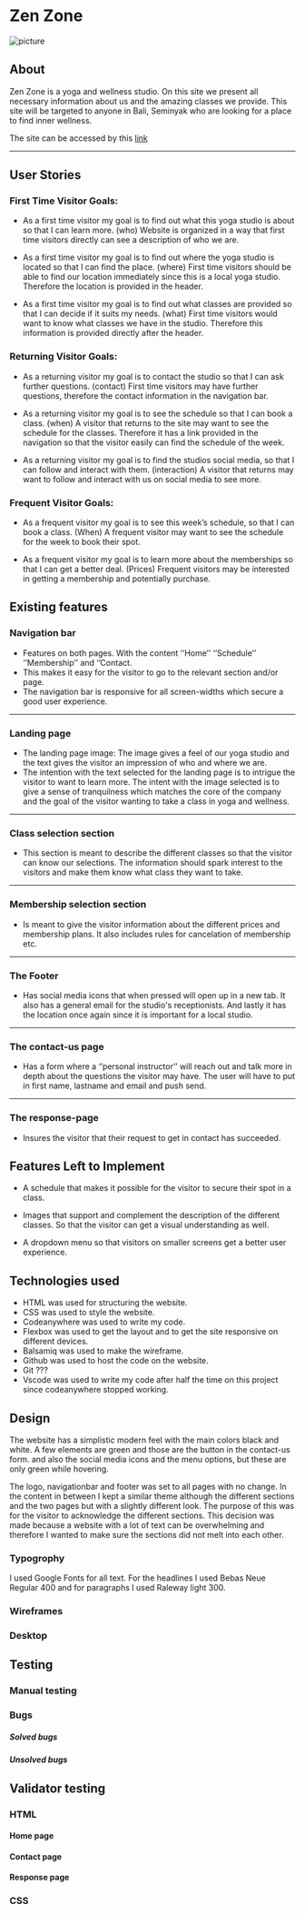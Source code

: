 # Zen Zone

![picture](images)

## About

Zen Zone is a yoga and wellness studio. On this site we present all necessary information about us and the amazing classes we provide. This site will be targeted to anyone in Bali, Seminyak who are looking for a place to find inner wellness.

The site can be accessed by this [link](https://github.com/bianca9901/zen-zone.git)

---

## User Stories


### First Time Visitor Goals:

* As a first time visitor my goal is to find out what this yoga studio is about so that I can learn more.
(who) Website is organized in a way that first time visitors directly can see a description of who we are.

* As a first time visitor my goal is to find out where the yoga studio is located so that I can find the place.
(where) First time visitors should be able to find our location immediately since this is a local yoga studio. Therefore the location is provided in the header.

* As a first time visitor my goal is to find out what classes are provided so that I can decide if it suits my needs.
(what) First time visitors would want to know what classes we have in the studio. Therefore this information is provided directly after the header.

### Returning Visitor Goals:

* As a returning  visitor my goal is to contact the studio so that I can ask further questions.
(contact) First time visitors may have further questions, therefore the contact information in the navigation bar.

* As a returning visitor my goal is to see the schedule so that I can book a class.
(when) A visitor that returns to the site may want to see the schedule for the classes. Therefore it has a link provided in the navigation so that the visitor easily can find the schedule of the week. 

* As a returning visitor my goal is to find the studios social media, so that I can follow and interact with them.
(interaction) A visitor that returns may want to follow and interact with us on social media to see more. 

### Frequent Visitor Goals:


* As a frequent visitor my goal is to see this week’s schedule, so that I can book a class.
(When) A frequent visitor may want to see the schedule for the week to book their spot.

* As a frequent visitor my goal is to learn more about the memberships so that I can get a better deal.
(Prices) Frequent visitors may be interested in getting a membership and potentially purchase.

## Existing features

### Navigation bar
* Features on both pages. With the content ‘’Home’’ ‘’Schedule’’ ‘’Membership’’ and ‘’Contact. 
* This makes it easy for the visitor to go to the relevant section and/or page.
* The navigation bar is responsive for all screen-widths which secure a good user experience.
---
### Landing page
* The landing page image: The image gives a feel of our yoga studio and the text gives the visitor an impression of who and where we are.
* The intention with the text selected for the landing page is to intrigue the visitor to want to learn more. The intent with the image selected is to give a sense of tranquilness which matches the core of the company and the goal of the visitor wanting to take a class in yoga and wellness. 
---
### Class selection section
* This section is meant to describe the different classes so that the visitor can know our selections.  The information should spark interest to the visitors and make them know what class they want to take.
---
### Membership selection section
* Is meant to give the visitor information about the different prices and membership plans. It also includes rules for cancelation of membership etc. 
---
### The Footer
* Has social media icons that when pressed will open up in a new tab. It also has a general email for the studio's receptionists. And lastly it has the location once again since it is important for a local studio.
---

### The contact-us page 

* Has a form where a ‘’personal instructor’’ will reach out and talk more in depth about the questions the visitor may have. The user will have to put in first name, lastname and email and push send. 
---

### The response-page 
* Insures the visitor that their request to get in contact has succeeded.

## Features Left to Implement
* A schedule that makes it possible for the visitor to secure their spot in a class.

* Images that support and complement the description of the different classes. So that the visitor can get a visual understanding as well. 

* A dropdown menu so that visitors on smaller screens get a better user experience.

## Technologies used

* HTML
was used for structuring the website.
* CSS
was used to style the website.
* Codeanywhere
was used to write my code. 
* Flexbox
was used to get the layout and to get the site responsive on different devices.
* Balsamiq
was used to make the wireframe.
* Github
was used to host the code on the website.
* Git
???
* Vscode was used to write my code after half the time on this project since codeanywhere stopped working.

## Design

The website has a simplistic modern feel with the main colors black and white. A few elements are green and those are the button in the contact-us form. and also the social media icons and the menu options, but these are only green while hovering. 

The logo, navigationbar and footer was set to all pages with no change. In the content in between I kept a similar theme although the different sections and the two pages but with a slightly different look. The purpose of this was for the visitor to acknowledge the different sections. This decision was made because a website with a lot of text can be overwhelming and therefore I wanted to make sure the sections did not melt into each other.

### Typogrophy 

I used Google Fonts for all text. For the headlines I used Bebas Neue Regular 400 and for paragraphs I used Raleway light 300.

### Wireframes

### Desktop

## Testing

### Manual testing

### Bugs

##### Solved bugs

##### Unsolved bugs

## Validator testing
### HTML

#### Home page

#### Contact page

#### Response page

### CSS







